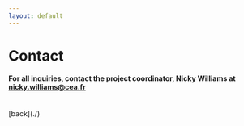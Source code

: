 ```yaml
---
layout: default
---
```


# Contact

#### For all inquiries, contact the project coordinator, **Nicky Williams** at <nicky.williams@cea.fr>

<br>
[back](./)

